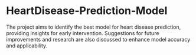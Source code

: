 # HeartDisease-Prediction-Model
The project aims to identify the best model for heart disease prediction, providing insights for early intervention. Suggestions for future improvements and research are also discussed to enhance model accuracy and applicability.
